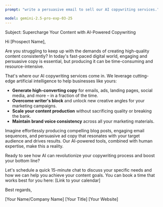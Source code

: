 ```yaml
---
prompt: "write a persuasive email to sell our AI copywriting services."

model: gemini-2.5-pro-exp-03-25
---
```


Subject: Supercharge Your Content with AI-Powered Copywriting

Hi [Prospect Name],

Are you struggling to keep up with the demands of creating high-quality content consistently? In today's fast-paced digital world, engaging and persuasive copy is essential, but producing it can be time-consuming and resource-intensive.

That's where our AI copywriting services come in. We leverage cutting-edge artificial intelligence to help businesses like yours:

* **Generate high-converting copy** for emails, ads, landing pages, social media, and more – in a fraction of the time.
* **Overcome writer's block** and unlock new creative angles for your marketing campaigns.
* **Scale your content production** without sacrificing quality or breaking the bank.
* **Maintain brand voice consistency** across all your marketing materials.

Imagine effortlessly producing compelling blog posts, engaging email sequences, and persuasive ad copy that resonates with your target audience and drives results. Our AI-powered tools, combined with human expertise, make this a reality.

Ready to see how AI can revolutionize your copywriting process and boost your bottom line?

Let's schedule a quick 15-minute chat to discuss your specific needs and how we can help you achieve your content goals. You can book a time that works best for you here: [Link to your calendar]

Best regards,

[Your Name/Company Name]
[Your Title]
[Your Website]
